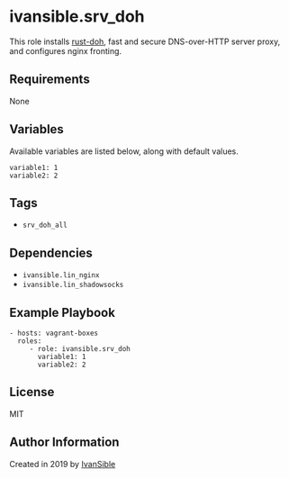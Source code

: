 # ivansible.srv_doh

This role installs [rust-doh](https://github.com/jedisct1/rust-doh),
fast and secure DNS-over-HTTP server proxy, and configures nginx fronting.


## Requirements

None


## Variables

Available variables are listed below, along with default values.

    variable1: 1
    variable2: 2


## Tags

- `srv_doh_all`


## Dependencies

- `ivansible.lin_nginx`
- `ivansible.lin_shadowsocks`


## Example Playbook

    - hosts: vagrant-boxes
      roles:
         - role: ivansible.srv_doh
           variable1: 1
           variable2: 2


## License

MIT

## Author Information

Created in 2019 by [IvanSible](https://github.com/ivansible)
